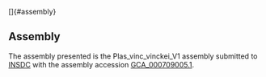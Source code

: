 []{#assembly}

Assembly
--------

The assembly presented is the Plas\_vinc\_vinckei\_V1 assembly submitted
to [INSDC](http://www.insdc.org) with the assembly accession
[GCA\_000709005.1](http://www.ebi.ac.uk/ena/data/view/GCA_000709005.1).
